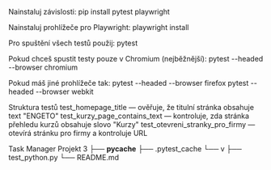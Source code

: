 Nainstaluj závislosti:
pip install pytest playwright

Nainstaluj prohlížeče pro Playwright:
playwright install

Pro spuštění všech testů použij:
pytest

Pokud chceš spustit testy pouze v Chromium (nejběžnější):
pytest --headed --browser chromium

Pokud máš jiné prohlížeče tak:
pytest --headed --browser firefox
pytest --headed --browser webkit

Struktura testů 
test_homepage_title — ověřuje, že titulní stránka obsahuje text "ENGETO"
test_kurzy_page_contains_text — kontroluje, zda stránka přehledu kurzů obsahuje slovo "Kurzy"
test_otevreni_stranky_pro_firmy — otevírá stránku pro firmy a kontroluje URL


Task Manager Projekt 3
├── __pycache__
├── .pytest_cache
    └── v
├── test_python.py
└── README.md

